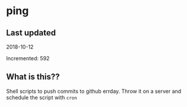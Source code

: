 # ping

## Last updated
2018-10-12

Incremented: 592

## What is this??
Shell scripts to push commits to github errday. Throw it on a server and schedule the script with `cron`
